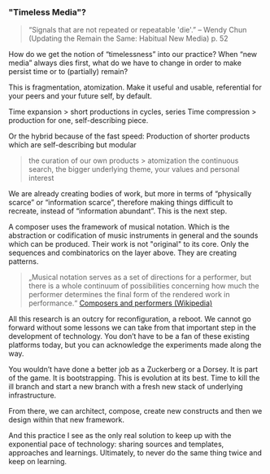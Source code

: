 ### "Timeless Media"?

> “Signals that are not repeated or repeatable 'die'.”
– Wendy Chun (Updating the Remain the Same: Habitual New Media) p. 52

How do we get the notion of “timelessness” into our practice? When “new media” always dies first, what do we have to change in order to make persist time or to (partially) remain?

This is fragmentation, atomization. Make it useful and usable, referential for your peers and your future self, by default.

Time expansion > short productions in cycles, series
Time compression > production for one, self-describing piece.

Or the hybrid because of the fast speed:
Production of shorter products which are self-describing but modular
> the curation of our own products > atomization
> the continuous search, the bigger underlying theme, your values and personal interest


We are already creating bodies of work, but more in terms of “physically scarce” or “information scarce”, therefore making things difficult to recreate, instead of “information abundant”. This is the next step.

A composer uses the framework of musical notation. Which is the abstraction or codification of music instruments in general and the sounds which can be produced.
Their work is not "original" to its core. Only the sequences and combinatorics on the layer above. They are creating patterns.
> „Musical notation serves as a set of directions for a performer, but there is a whole continuum of possibilities concerning how much the performer determines the final form of the rendered work in performance.“ [Composers and performers (Wikipedia)](https://en.wikipedia.org/wiki/Composer#Composers_and_performers)

All this research is an outcry for reconfiguration, a reboot.
We cannot go forward without some lessons we can take from that important step in the development of technology. You don’t have to be a fan of these existing platforms today, but you can acknowledge the experiments made along the way.

You wouldn’t have done a better job as a Zuckerberg or a Dorsey. It is part of the game. It is bootstrapping. This is evolution at its best. Time to kill the ill branch and start a new branch with a fresh new stack of underlying infrastructure.

From there, we can architect, compose, create new constructs and then we design within that new framework.

And this practice I see as the only real solution to keep up with the exponential pace of technology: sharing sources and templates, approaches and learnings.
Ultimately, to never do the same thing twice and keep on learning.
